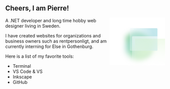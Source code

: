 <h2><b>Cheers, I am Pierre!</b></h2>
<img width="35%" height="35%" align="right" src="bg-apps-shapes.svg">

A .NET developer and long time hobby web designer living in Sweden. 

I have created websites for organizations and business owners such as rentpersonligt, and am currently interning for Else in Gothenburg. 

Here is a list of my favorite tools: 
 - Terminal
 - VS Code & VS
 - Inkscape
 - GitHub


<!--
🌱 Working on [advent of code 10/25](https://github.com/pirren/adventofcode2020)

**pirren/pirren** is a ✨ _special_ ✨ repository because its `README.md` (this file) appears on your GitHub profile.

Here are some ideas to get you started:

- 🔭 I’m currently working on ...
- 👯 I’m looking to collaborate on ...

- 💬 Ask me about ...
- 📫 How to reach me: ...
- 😄 Pronouns: ...
- ⚡ Fun fact: ...
-->

<!-- <img src="https://github-readme-stats.vercel.app/api/top-langs/?theme=tokyonight&username=pirren&layout=compact&hide_border=true&card_width=250" /> -->
